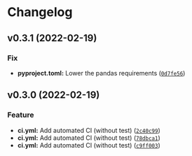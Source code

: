 # Changelog

<!--next-version-placeholder-->

## v0.3.1 (2022-02-19)
### Fix
* **pyproject.toml:** Lower the pandas requirements ([`0d7fe56`](https://github.com/tim83/googletools/commit/0d7fe56b8797cc0272570b9e2170ae370fc27117))

## v0.3.0 (2022-02-19)
### Feature
* **ci.yml:** Add automated CI (without test) ([`2c40c99`](https://github.com/tim83/googletools/commit/2c40c9992a7c2398bbda6ff38d329470abd9cf8b))
* **ci.yml:** Add automated CI (without test) ([`78dbca1`](https://github.com/tim83/googletools/commit/78dbca1795493a64a2a86da7e4bb97897dd3622a))
* **ci.yml:** Add automated CI (without test) ([`c9ff003`](https://github.com/tim83/googletools/commit/c9ff00343208c8306975569a3a91b5afaac2496a))
